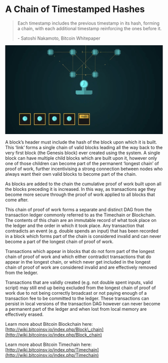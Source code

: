 # A Chain of Timestamped Hashes

> Each timestamp includes the previous timestamp in its hash, forming a chain, with each additional timestamp reinforcing the ones before it.
>
> \- Satoshi Nakamoto, Bitcoin Whitepaper

![](<../.gitbook/assets/Theory - Timestamp Server - Timestamped Hashes (1).gif>)

A block’s header must include the hash of the block upon which it is built. This ‘link’ forms a single chain of valid blocks leading all the way back to the very first block (the Genesis block) ever created using the system. A single block can have multiple child blocks which are built upon it, however only one of those children can become part of the permanent ‘longest chain’ of proof of work, further incentivising a strong connection between nodes who always want their own valid blocks to become part of the chain.

As blocks are added to the chain the cumulative proof of work built upon all the blocks preceding it is increased. In this way, as transactions age they become more secure through the proof of work applied to all blocks that come after.

This chain of proof of work forms a separate and distinct DAG from the transaction ledger commonly referred to as the Timechain or Blockchain. The contents of this chain are an immutable record of what took place on the ledger and the order in which it took place. Any transaction that contradicts an event (e.g. double spends an input) that has been recorded in a block which forms part of the chain is considered invalid and can never become a part of the longest chain of proof of work.

Transactions which appear in blocks that do not form part of the longest chain of proof of work and which either contradict transactions that do appear in the longest chain, or which never get included in the longest chain of proof of work are considered invalid and are effectively removed from the ledger.

Transactions that are validly created (e.g. not double spent inputs, valid script) may still end up being excluded from the longest chain of proof of work due to not being correctly broadcast or not paying enough of a transaction fee to be committed to the ledger. These transactions can persist in local versions of the transaction DAG however can never become a permanent part of the ledger and when lost from local memory are effectively erased.

Learn more about Bitcoin Blockchain here: [http://wiki.bitcoinsv.io/index.php/Block\_chain](http://wiki.bitcoinsv.io/index.php/Block_chain)

Learn more about Bitcoin Timechain here: [http://wiki.bitcoinsv.io/index.php/Timechain](http://wiki.bitcoinsv.io/index.php/Timechain)
